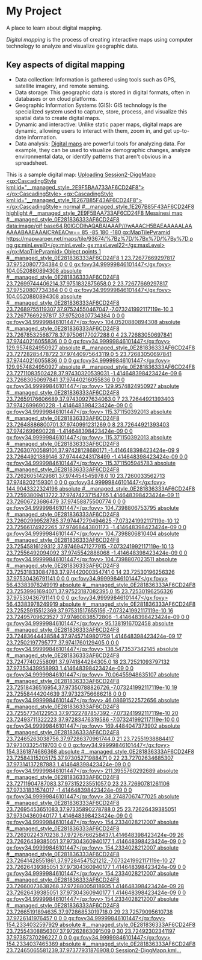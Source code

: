 # My Project

A place to learn about digital mapping.

*Digital mapping* is the process of creating interactive maps using computer technology to analyze and visualize geographic data.

## Key aspects of digital mapping
   - Data collection: Information is gathered using tools such as GPS, satellite imagery, and remote sensing.
   - Data storage: This geographic data is stored in digital formats, often in databases or on cloud platforms. 
   - Geographic Information Systems (GIS): GIS technology is the specialized system used to capture, store, process, and visualize this spatial data to create digital maps. 
   - Dynamic and interactive: Unlike static paper maps, digital maps are dynamic, allowing users to interact with them, zoom in, and get up-to-date information. 
   - Data analysis: [Digital maps](https://maptelligent.com/blog/what-is-digital-mapping/) are powerful tools for analyzing data. For example, they can be used to visualize demographic changes, analyze environmental data, or identify patterns that aren't obvious in a spreadsheet.

This is a sample digital map:
[Uploading<?xml version="1.0" encoding="UTF-8"?>
<kml xmlns="http://www.opengis.net/kml/2.2" xmlns:gx="http://www.google.com/kml/ext/2.2" xmlns:kml="http://www.opengis.net/kml/2.2" xmlns:atom="http://www.w3.org/2005/Atom">
<Document id="179tXedBMTVVUskHH1U9zFzEmo_wB5DE7">
	<name>Session2-DiggMapp</name>
	<gx:CascadingStyle kml:id="__managed_style_2E9F5BAA733AF6CD24F8">
		<Style>
			<IconStyle>
				<scale>1.2</scale>
				<Icon>
					<href>https://earth.google.com/earth/document/icon?color=1976d2&amp;id=2000&amp;scale=4</href>
				</Icon>
				<hotSpot x="64" y="128" xunits="pixels" yunits="insetPixels"/>
			</IconStyle>
			<LabelStyle>
			</LabelStyle>
			<LineStyle>
				<color>ff2dc0fb</color>
				<width>6</width>
			</LineStyle>
			<PolyStyle>
				<color>40ffffff</color>
			</PolyStyle>
			<BalloonStyle>
			</BalloonStyle>
		</Style>
	</gx:CascadingStyle>
	<gx:CascadingStyle kml:id="__managed_style_1E267B85F43AF6CD24F8">
		<Style>
			<IconStyle>
				<Icon>
					<href>https://earth.google.com/earth/document/icon?color=1976d2&amp;id=2000&amp;scale=4</href>
				</Icon>
				<hotSpot x="64" y="128" xunits="pixels" yunits="insetPixels"/>
			</IconStyle>
			<LabelStyle>
			</LabelStyle>
			<LineStyle>
				<color>ff2dc0fb</color>
				<width>4</width>
			</LineStyle>
			<PolyStyle>
				<color>40ffffff</color>
			</PolyStyle>
			<BalloonStyle>
			</BalloonStyle>
		</Style>
	</gx:CascadingStyle>
	<StyleMap id="__managed_style_0E281836333AF6CD24F8">
		<Pair>
			<key>normal</key>
			<styleUrl>#__managed_style_1E267B85F43AF6CD24F8</styleUrl>
		</Pair>
		<Pair>
			<key>highlight</key>
			<styleUrl>#__managed_style_2E9F5BAA733AF6CD24F8</styleUrl>
		</Pair>
	</StyleMap>
	<GroundOverlay id="0EA88D6D4D3AB1DFEB9C">
		<name>Messinesi map</name>
		<styleUrl>#__managed_style_0E281836333AF6CD24F8</styleUrl>
		<Icon>
			<href>data:image/gif;base64,R0lGODlhAQABAIAAAP///wAAACH5BAEAAAAALAAAAAABAAEAAAICRAEAOw==</href>
		</Icon>
		<LatLonBox>
			<north>85</north>
			<south>-85</south>
			<east>180</east>
			<west>-180</west>
		</LatLonBox>
		<gx:MapTilePyramid>
			<Link>
				<href>https://mapwarper.net/maps/tile/93674/%7Bz%7D/%7Bx%7D/%7By%7D.png</href>
			</Link>
			<gx:minLevel>0</gx:minLevel>
			<gx:maxLevel>22</gx:maxLevel>
		</gx:MapTilePyramid>
	</GroundOverlay>
	<Folder id="07F7B512263AB1ED48D0">
		<name>Object points</name>
		<open>1</open>
		<styleUrl>#__managed_style_0E281836333AF6CD24F8</styleUrl>
		<Placemark id="0596103ACA3AB1EFD7FE">
			<name>1</name>
			<LookAt>
				<longitude>23.72677669297817</longitude>
				<latitude>37.97520807734384</latitude>
				<altitude>0</altitude>
				<heading>0</heading>
				<tilt>0</tilt>
				<gx:fovy>34.99999846101447</gx:fovy>
				<range>104.0520880894308</range>
				<altitudeMode>absolute</altitudeMode>
			</LookAt>
			<styleUrl>#__managed_style_0E281836333AF6CD24F8</styleUrl>
			<Point>
				<coordinates>23.72699744406214,37.9751832875658,0</coordinates>
			</Point>
		</Placemark>
		<Placemark id="0CF93C45EE3AB1F01569">
			<name>2</name>
			<LookAt>
				<longitude>23.72677669297817</longitude>
				<latitude>37.97520807734384</latitude>
				<altitude>0</altitude>
				<heading>0</heading>
				<tilt>0</tilt>
				<gx:fovy>34.99999846101447</gx:fovy>
				<range>104.0520880894308</range>
				<altitudeMode>absolute</altitudeMode>
			</LookAt>
			<styleUrl>#__managed_style_0E281836333AF6CD24F8</styleUrl>
			<Point>
				<coordinates>23.72689755119307,37.97524550467047,-7.073241992117119e-10</coordinates>
			</Point>
		</Placemark>
		<Placemark id="098EC49C663AB1F045F3">
			<name>3</name>
			<LookAt>
				<longitude>23.72677669297817</longitude>
				<latitude>37.97520807734384</latitude>
				<altitude>0</altitude>
				<heading>0</heading>
				<tilt>0</tilt>
				<gx:fovy>34.99999846101447</gx:fovy>
				<range>104.0520880894308</range>
				<altitudeMode>absolute</altitudeMode>
			</LookAt>
			<styleUrl>#__managed_style_0E281836333AF6CD24F8</styleUrl>
			<Point>
				<coordinates>23.72678532568778,37.97506177027288,0</coordinates>
			</Point>
		</Placemark>
		<Placemark id="0084A4743D3AB1F180F1">
			<name>4</name>
			<LookAt>
				<longitude>23.72683050697841</longitude>
				<latitude>37.97440216055836</latitude>
				<altitude>0</altitude>
				<heading>0</heading>
				<tilt>0</tilt>
				<gx:fovy>34.99999846101447</gx:fovy>
				<range>129.9574824950927</range>
				<altitudeMode>absolute</altitudeMode>
			</LookAt>
			<styleUrl>#__managed_style_0E281836333AF6CD24F8</styleUrl>
			<Point>
				<coordinates>23.72728285478722,37.97440975643119,0</coordinates>
			</Point>
		</Placemark>
		<Placemark id="02FF62782D3AB1F1B03E">
			<name>5</name>
			<LookAt>
				<longitude>23.72683050697841</longitude>
				<latitude>37.97440216055836</latitude>
				<altitude>0</altitude>
				<heading>0</heading>
				<tilt>0</tilt>
				<gx:fovy>34.99999846101447</gx:fovy>
				<range>129.9574824950927</range>
				<altitudeMode>absolute</altitudeMode>
			</LookAt>
			<styleUrl>#__managed_style_0E281836333AF6CD24F8</styleUrl>
			<Point>
				<coordinates>23.72711083502428,37.97430320539031,-1.414648398423424e-09</coordinates>
			</Point>
		</Placemark>
		<Placemark id="0E9D9DD76C3AB1F1D593">
			<name>6</name>
			<LookAt>
				<longitude>23.72683050697841</longitude>
				<latitude>37.97440216055836</latitude>
				<altitude>0</altitude>
				<heading>0</heading>
				<tilt>0</tilt>
				<gx:fovy>34.99999846101447</gx:fovy>
				<range>129.9574824950927</range>
				<altitudeMode>absolute</altitudeMode>
			</LookAt>
			<styleUrl>#__managed_style_0E281836333AF6CD24F8</styleUrl>
			<Point>
				<coordinates>23.72659176606689,37.97430927634063,0</coordinates>
			</Point>
		</Placemark>
		<Placemark id="0A2C246ADE3AB1F23973">
			<name>7</name>
			<LookAt>
				<longitude>23.72644921393403</longitude>
				<latitude>37.9742699690228</latitude>
				<altitude>-1.414648398423424e-09</altitude>
				<heading>0</heading>
				<tilt>0</tilt>
				<gx:fovy>34.99999846101447</gx:fovy>
				<range>115.371150392013</range>
				<altitudeMode>absolute</altitudeMode>
			</LookAt>
			<styleUrl>#__managed_style_0E281836333AF6CD24F8</styleUrl>
			<Point>
				<coordinates>23.72648886800701,37.9740991231269,0</coordinates>
			</Point>
		</Placemark>
		<Placemark id="01D84C0F9E3AB1F2F6A4">
			<name>8</name>
			<LookAt>
				<longitude>23.72644921393403</longitude>
				<latitude>37.9742699690228</latitude>
				<altitude>-1.414648398423424e-09</altitude>
				<heading>0</heading>
				<tilt>0</tilt>
				<gx:fovy>34.99999846101447</gx:fovy>
				<range>115.371150392013</range>
				<altitudeMode>absolute</altitudeMode>
			</LookAt>
			<styleUrl>#__managed_style_0E281836333AF6CD24F8</styleUrl>
			<Point>
				<coordinates>23.72630700589101,37.97428128680171,-1.414648398423424e-09</coordinates>
			</Point>
		</Placemark>
		<Placemark id="0D5BE7349B3AB1F320DC">
			<name>9</name>
			<LookAt>
				<longitude>23.72644921389146</longitude>
				<latitude>37.97444243178499</latitude>
				<altitude>-1.414648398423424e-09</altitude>
				<heading>0</heading>
				<tilt>0</tilt>
				<gx:fovy>34.99999846101447</gx:fovy>
				<range>115.3711505945783</range>
				<altitudeMode>absolute</altitudeMode>
			</LookAt>
			<styleUrl>#__managed_style_0E281836333AF6CD24F8</styleUrl>
			<Point>
				<coordinates>23.72626051429661,37.974454545978,0</coordinates>
			</Point>
		</Placemark>
		<Placemark id="0CC4C01CB13AB1F4BE18">
			<name>10</name>
			<LookAt>
				<longitude>23.7260033562713</longitude>
				<latitude>37.9748202159301</latitude>
				<altitude>0</altitude>
				<heading>0</heading>
				<tilt>0</tilt>
				<gx:fovy>34.99999846101447</gx:fovy>
				<range>144.9043322324196</range>
				<altitudeMode>absolute</altitudeMode>
			</LookAt>
			<styleUrl>#__managed_style_0E281836333AF6CD24F8</styleUrl>
			<Point>
				<coordinates>23.72593809413722,37.97474237154765,1.414648398423424e-09</coordinates>
			</Point>
		</Placemark>
		<Placemark id="025BAB74D03AB1F502FC">
			<name>11</name>
			<LookAt>
				<longitude>23.72606723686479</longitude>
				<latitude>37.97458875500774</latitude>
				<altitude>0</altitude>
				<heading>0</heading>
				<tilt>0</tilt>
				<gx:fovy>34.99999846101447</gx:fovy>
				<range>104.7398806753795</range>
				<altitudeMode>absolute</altitudeMode>
			</LookAt>
			<styleUrl>#__managed_style_0E281836333AF6CD24F8</styleUrl>
			<Point>
				<coordinates>23.72602999528785,37.97447279494625,-7.073241992117119e-10</coordinates>
			</Point>
		</Placemark>
		<Placemark id="0D49BDC6A53AB1F52FC7">
			<name>12</name>
			<LookAt>
				<longitude>23.72566174922265</longitude>
				<latitude>37.97468443801173</latitude>
				<altitude>-1.414648398423424e-09</altitude>
				<heading>0</heading>
				<tilt>0</tilt>
				<gx:fovy>34.99999846101447</gx:fovy>
				<range>104.7398806810404</range>
				<altitudeMode>absolute</altitudeMode>
			</LookAt>
			<styleUrl>#__managed_style_0E281836333AF6CD24F8</styleUrl>
			<Point>
				<coordinates>23.72545816129312,37.97469471277915,-7.073241992117119e-10</coordinates>
			</Point>
		</Placemark>
		<Placemark id="056E2BC1443AB1F56040">
			<name>13</name>
			<LookAt>
				<longitude>23.72556492094092</longitude>
				<latitude>37.9745542886068</latitude>
				<altitude>-1.414648398423424e-09</altitude>
				<heading>0</heading>
				<tilt>0</tilt>
				<gx:fovy>34.99999846101447</gx:fovy>
				<range>104.7398807023511</range>
				<altitudeMode>absolute</altitudeMode>
			</LookAt>
			<styleUrl>#__managed_style_0E281836333AF6CD24F8</styleUrl>
			<Point>
				<coordinates>23.72531833084783,37.97442000354741,0</coordinates>
			</Point>
		</Placemark>
		<Placemark id="0AFC20FCC93AB1F61947">
			<name>14</name>
			<LookAt>
				<longitude>23.72530196256326</longitude>
				<latitude>37.97530436791141</latitude>
				<altitude>0</altitude>
				<heading>0</heading>
				<tilt>0</tilt>
				<gx:fovy>34.99999846101447</gx:fovy>
				<range>56.43383978249919</range>
				<altitudeMode>absolute</altitudeMode>
			</LookAt>
			<styleUrl>#__managed_style_0E281836333AF6CD24F8</styleUrl>
			<Point>
				<coordinates>23.72539961694071,37.97523187082395,0</coordinates>
			</Point>
		</Placemark>
		<Placemark id="008BA9EDA43AB1F63BFF">
			<name>15</name>
			<LookAt>
				<longitude>23.72530196256326</longitude>
				<latitude>37.97530436791141</latitude>
				<altitude>0</altitude>
				<heading>0</heading>
				<tilt>0</tilt>
				<gx:fovy>34.99999846101447</gx:fovy>
				<range>56.43383978249919</range>
				<altitudeMode>absolute</altitudeMode>
			</LookAt>
			<styleUrl>#__managed_style_0E281836333AF6CD24F8</styleUrl>
			<Point>
				<coordinates>23.72525915512369,37.97531517655156,-7.073241992117119e-10</coordinates>
			</Point>
		</Placemark>
		<Placemark id="0992DE00AD3AB1F83150">
			<name>16</name>
			<LookAt>
				<longitude>23.72495709623527</longitude>
				<latitude>37.97460838572806</latitude>
				<altitude>-1.414648398423424e-09</altitude>
				<heading>0</heading>
				<tilt>0</tilt>
				<gx:fovy>34.99999846101447</gx:fovy>
				<range>95.1381916702458</range>
				<altitudeMode>absolute</altitudeMode>
			</LookAt>
			<styleUrl>#__managed_style_0E281836333AF6CD24F8</styleUrl>
			<Point>
				<coordinates>23.72483644438584,37.97457149801759,1.414648398423424e-09</coordinates>
			</Point>
		</Placemark>
		<Placemark id="0156781D583AB1F86D94">
			<name>17</name>
			<LookAt>
				<longitude>23.72502197795777</longitude>
				<latitude>37.9741760129405</latitude>
				<altitude>0</altitude>
				<heading>0</heading>
				<tilt>0</tilt>
				<gx:fovy>34.99999846101447</gx:fovy>
				<range>138.5473537342145</range>
				<altitudeMode>absolute</altitudeMode>
			</LookAt>
			<styleUrl>#__managed_style_0E281836333AF6CD24F8</styleUrl>
			<Point>
				<coordinates>23.72477402558091,37.9741844264305,0</coordinates>
			</Point>
		</Placemark>
		<Placemark id="0F3DF6995E3AB1F8E541">
			<name>18</name>
			<LookAt>
				<longitude>23.72521093797132</longitude>
				<latitude>37.97353439958993</latitude>
				<altitude>1.414648398423424e-09</altitude>
				<heading>0</heading>
				<tilt>0</tilt>
				<gx:fovy>34.99999846101447</gx:fovy>
				<range>70.06455948635107</range>
				<altitudeMode>absolute</altitudeMode>
			</LookAt>
			<styleUrl>#__managed_style_0E281836333AF6CD24F8</styleUrl>
			<Point>
				<coordinates>23.72518436516954,37.97350788826726,-7.073241992117119e-10</coordinates>
			</Point>
		</Placemark>
		<Placemark id="0DC0A5BEE93AB1FAA2B3">
			<name>19</name>
			<LookAt>
				<longitude>23.72558444204639</longitude>
				<latitude>37.97323756666218</latitude>
				<altitude>0</altitude>
				<heading>0</heading>
				<tilt>0</tilt>
				<gx:fovy>34.99999846101447</gx:fovy>
				<range>46.08691522572656</range>
				<altitudeMode>absolute</altitudeMode>
			</LookAt>
			<styleUrl>#__managed_style_0E281836333AF6CD24F8</styleUrl>
			<Point>
				<coordinates>23.72557734122953,37.97322787857392,-7.073241992117119e-10</coordinates>
			</Point>
		</Placemark>
		<Placemark id="02F6E37C633AB1FAFF21">
			<name>20</name>
			<LookAt>
				<longitude>23.72493711322223</longitude>
				<latitude>37.97283476319586</latitude>
				<altitude>-7.073241992117119e-10</altitude>
				<heading>0</heading>
				<tilt>0</tilt>
				<gx:fovy>34.99999846101447</gx:fovy>
				<range>169.4484047373902</range>
				<altitudeMode>absolute</altitudeMode>
			</LookAt>
			<styleUrl>#__managed_style_0E281836333AF6CD24F8</styleUrl>
			<Point>
				<coordinates>23.72465263038756,37.97286370961744,0</coordinates>
			</Point>
		</Placemark>
		<Placemark id="0FE214B35D3AB20264E0">
			<name>21</name>
			<LookAt>
				<longitude>23.72551938884417</longitude>
				<latitude>37.97303325419703</latitude>
				<altitude>0</altitude>
				<heading>0</heading>
				<tilt>0</tilt>
				<gx:fovy>34.99999846101447</gx:fovy>
				<range>154.3361874686368</range>
				<altitudeMode>absolute</altitudeMode>
			</LookAt>
			<styleUrl>#__managed_style_0E281836333AF6CD24F8</styleUrl>
			<Point>
				<coordinates>23.72584315205175,37.97305271988471,0</coordinates>
			</Point>
		</Placemark>
		<Placemark id="0B2A582B913AB2031830">
			<name>22</name>
			<LookAt>
				<longitude>23.72702634685307</longitude>
				<latitude>37.97314137287883</latitude>
				<altitude>1.414648398423424e-09</altitude>
				<heading>0</heading>
				<tilt>0</tilt>
				<gx:fovy>34.99999846101447</gx:fovy>
				<range>211.3955760292689</range>
				<altitudeMode>absolute</altitudeMode>
			</LookAt>
			<styleUrl>#__managed_style_0E281836333AF6CD24F8</styleUrl>
			<Point>
				<coordinates>23.72711904787083,37.97315223551057,0</coordinates>
			</Point>
		</Placemark>
		<Placemark id="0AC8860B0D3AB20380E0">
			<name>23</name>
			<LookAt>
				<longitude>23.72690781261106</longitude>
				<latitude>37.97331831574017</latitude>
				<altitude>-1.414648398423424e-09</altitude>
				<heading>0</heading>
				<tilt>0</tilt>
				<gx:fovy>34.99999846101447</gx:fovy>
				<range>38.27487067477025</range>
				<altitudeMode>absolute</altitudeMode>
			</LookAt>
			<styleUrl>#__managed_style_0E281836333AF6CD24F8</styleUrl>
			<Point>
				<coordinates>23.72695453651083,37.97335890278788,0</coordinates>
			</Point>
		</Placemark>
		<Placemark id="08A152776A3AB2049F94">
			<name>25</name>
			<LookAt>
				<longitude>23.72626439385051</longitude>
				<latitude>37.97304360940177</latitude>
				<altitude>1.414648398423424e-09</altitude>
				<heading>0</heading>
				<tilt>0</tilt>
				<gx:fovy>34.99999846101447</gx:fovy>
				<range>154.2334028212007</range>
				<altitudeMode>absolute</altitudeMode>
			</LookAt>
			<styleUrl>#__managed_style_0E281836333AF6CD24F8</styleUrl>
			<Point>
				<coordinates>23.72620224370238,37.97276766258437,1.414648398423424e-09</coordinates>
			</Point>
		</Placemark>
		<Placemark id="007C7ECCFB3AB204C1A6">
			<name>26</name>
			<LookAt>
				<longitude>23.72626439385051</longitude>
				<latitude>37.97304360940177</latitude>
				<altitude>1.414648398423424e-09</altitude>
				<heading>0</heading>
				<tilt>0</tilt>
				<gx:fovy>34.99999846101447</gx:fovy>
				<range>154.2334028212007</range>
				<altitudeMode>absolute</altitudeMode>
			</LookAt>
			<styleUrl>#__managed_style_0E281836333AF6CD24F8</styleUrl>
			<Point>
				<coordinates>23.72641428551861,37.97284547521212,-7.073241992117119e-10</coordinates>
			</Point>
		</Placemark>
		<Placemark id="05F4F68EC23AB204E11C">
			<name>27</name>
			<LookAt>
				<longitude>23.72626439385051</longitude>
				<latitude>37.97304360940177</latitude>
				<altitude>1.414648398423424e-09</altitude>
				<heading>0</heading>
				<tilt>0</tilt>
				<gx:fovy>34.99999846101447</gx:fovy>
				<range>154.2334028212007</range>
				<altitudeMode>absolute</altitudeMode>
			</LookAt>
			<styleUrl>#__managed_style_0E281836333AF6CD24F8</styleUrl>
			<Point>
				<coordinates>23.72660073638268,37.97288005818935,1.414648398423424e-09</coordinates>
			</Point>
		</Placemark>
		<Placemark id="0249D611E83AB204F9B8">
			<name>28</name>
			<LookAt>
				<longitude>23.72626439385051</longitude>
				<latitude>37.97304360940177</latitude>
				<altitude>1.414648398423424e-09</altitude>
				<heading>0</heading>
				<tilt>0</tilt>
				<gx:fovy>34.99999846101447</gx:fovy>
				<range>154.2334028212007</range>
				<altitudeMode>absolute</altitudeMode>
			</LookAt>
			<styleUrl>#__managed_style_0E281836333AF6CD24F8</styleUrl>
			<Point>
				<coordinates>23.72665191894635,37.97286853019718,0</coordinates>
			</Point>
		</Placemark>
		<Placemark id="074647EB683AB2051E06">
			<name>29</name>
			<LookAt>
				<longitude>23.72579095610738</longitude>
				<latitude>37.9726141976457</latitude>
				<altitude>0</altitude>
				<heading>0</heading>
				<tilt>0</tilt>
				<gx:fovy>34.99999846101447</gx:fovy>
				<range>154.2334032597929</range>
				<altitudeMode>absolute</altitudeMode>
			</LookAt>
			<styleUrl>#__managed_style_0E281836333AF6CD24F8</styleUrl>
			<Point>
				<coordinates>23.72554308856307,37.97262863091509,0</coordinates>
			</Point>
		</Placemark>
		<Placemark id="082DBB8CD13AB2062F2C">
			<name>30</name>
			<LookAt>
				<longitude>23.72492302341197</longitude>
				<latitude>37.97387370296227</latitude>
				<altitude>0</altitude>
				<heading>0</heading>
				<tilt>0</tilt>
				<gx:fovy>34.99999846101447</gx:fovy>
				<range>154.2334037465369</range>
				<altitudeMode>absolute</altitudeMode>
			</LookAt>
			<styleUrl>#__managed_style_0E281836333AF6CD24F8</styleUrl>
			<Point>
				<coordinates>23.72465065581239,37.97377931876908,0</coordinates>
			</Point>
		</Placemark>
	</Folder>
</Document>
</kml>
 Session2-DiggMapp.kml…]()

